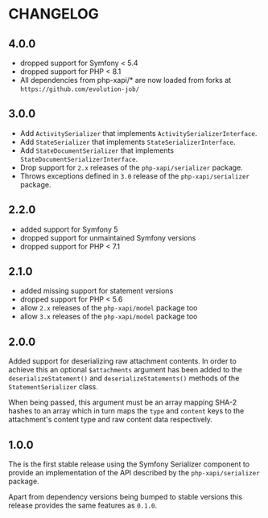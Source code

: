 CHANGELOG
=========

4.0.0
-----

* dropped support for Symfony < 5.4
* dropped support for PHP < 8.1
* All dependencies from php-xapi/* are now loaded from forks at `https://github.com/evolution-job/`

3.0.0
-----

* Add `ActivitySerializer` that implements `ActivitySerializerInterface`.
* Add `StateSerializer` that implements `StateSerializerInterface`.
* Add `StateDocumentSerializer` that implements `StateDocumentSerializerInterface`.
* Drop support for `2.x` releases of the `php-xapi/serializer` package.
* Throws exceptions defined in `3.0` release of the `php-xapi/serializer` package.

2.2.0
-----

* added support for Symfony 5
* dropped support for unmaintained Symfony versions
* dropped support for PHP < 7.1

2.1.0
-----

* added missing support for statement versions
* dropped support for PHP < 5.6
* allow `2.x` releases of the `php-xapi/model` package too
* allow `3.x` releases of the `php-xapi/model` package too

2.0.0
-----

Added support for deserializing raw attachment contents. In order to achieve this
an optional `$attachments` argument has been added to the `deserializeStatement()`
and `deserializeStatements()` methods of the `StatementSerializer` class.

When being passed, this argument must be an array mapping SHA-2 hashes to an
array which in turn maps the `type` and `content` keys to the attachment's
content type and raw content data respectively.

1.0.0
-----

The is the first stable release using the Symfony Serializer component to
provide an implementation of the API described by the `php-xapi/serializer`
package.

Apart from dependency versions being bumped to stable versions this release
provides the same features as `0.1.0`.
